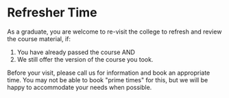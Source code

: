 # Refresher Time
As a graduate, you are welcome to re-visit the college to refresh and review the course material, if:

1. You have already passed the course AND
1. We still offer the version of the course you took.

Before your visit, please call us for information and book an appropriate time. You may not be able to book "prime times" for this, but we will be happy to accommodate your needs when possible.